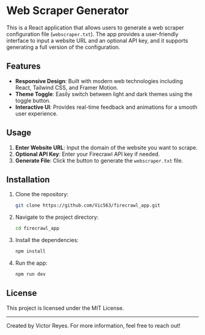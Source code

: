 # Web Scraper Generator

This is a React application that allows users to generate a web scraper configuration file (`webscraper.txt`). The app provides a user-friendly interface to input a website URL and an optional API key, and it supports generating a full version of the configuration.

## Features

- **Responsive Design**: Built with modern web technologies including React, Tailwind CSS, and Framer Motion.
- **Theme Toggle**: Easily switch between light and dark themes using the toggle button.
- **Interactive UI**: Provides real-time feedback and animations for a smooth user experience.

## Usage

1. **Enter Website URL**: Input the domain of the website you want to scrape.
2. **Optional API Key**: Enter your Firecrawl API key if needed.
3. **Generate File**: Click the button to generate the `webscraper.txt` file.

## Installation

1. Clone the repository:
   ```bash
   git clone https://github.com/Vic563/firecrawl_app.git
   ```
2. Navigate to the project directory:
   ```bash
   cd firecrawl_app
   ```
3. Install the dependencies:
   ```bash
   npm install
   ```
4. Run the app:
   ```bash
   npm run dev
   ```

## License

This project is licensed under the MIT License.

---

Created by Victor Reyes. For more information, feel free to reach out!
